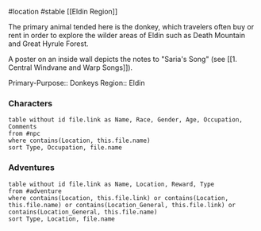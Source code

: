 #location #stable [[Eldin Region]]

The primary animal tended here is the donkey, which travelers often buy or rent in order to explore the wilder areas of Eldin such as Death Mountain and Great Hyrule Forest.

A poster on an inside wall depicts the notes to "Saria's Song" (see [[1. Central Windvane and Warp Songs]]).

Primary-Purpose:: Donkeys
Region:: Eldin

### Characters
```dataview
table without id file.link as Name, Race, Gender, Age, Occupation, Comments
from #npc
where contains(Location, this.file.name)
sort Type, Occupation, file.name
```

### Adventures
```dataview
table without id file.link as Name, Location, Reward, Type
from #adventure
where contains(Location, this.file.link) or contains(Location, this.file.name) or contains(Location_General, this.file.link) or contains(Location_General, this.file.name)
sort Type, Location, file.name
```

